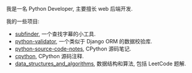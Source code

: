 我是一名 Python Developer, 主要擅长 web 后端开发.

我的一些项目:

- [subfinder](https://github.com/ausaki/subfinder), 一个查找字幕的小工具.
- [python-validator](https://github.com/ausaki/python-validator), 一个类似于 Django ORM 的数据校验库.
- [python-source-code-notes](https://github.com/ausaki/python-source-code-notes), CPython 源码笔记.
- [cpython](https://github.com/ausaki/cpython), CPython 源码注释.
- [data_structures_and_algorithms](https://github.com/ausaki/data_structures_and_algorithms), 数据结构和算法, 包括 LeetCode 题解.
